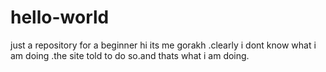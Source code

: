 # hello-world
just a repository for a beginner
hi its me gorakh .clearly i dont know what i am doing .the site told to do so.and thats what i am doing.
